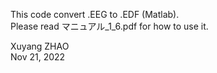 This code convert .EEG to .EDF (Matlab).  
Please read マニュアル_1_6.pdf for how to use it.  

Xuyang ZHAO  
Nov 21, 2022

